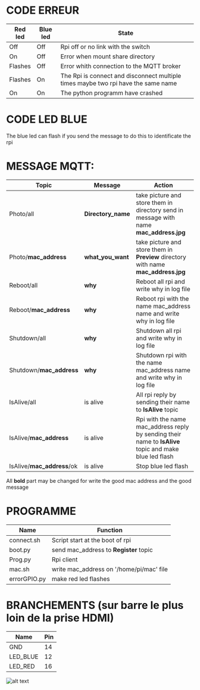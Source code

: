 # CODE ERREUR

| Red led       | Blue led      | State                                                                                           |
| ------------- | ------------- | ----------------------------------------------------------------------------------------------- |
| Off           | Off           | Rpi off or no link with the switch                                                              |
| On            | Off           | Error when mount share directory                                                                |
| Flashes       | Off           | Error whith connection to the MQTT broker                                                       |
| Flashes       | On            | The Rpi is connect and disconnect multiple times maybe two rpi have the same name               |
| On            | On            | The python programm have crashed                                                                |

# CODE LED BLUE

The blue led can flash if you send the message to do this to identificate the rpi

# MESSAGE MQTT:

| Topic                         | Message            | Action                                                                                                 |
| ----------------------------- | ------------------ | ------------------------------------------------------------------------------------------------------ |
| Photo/all                     | **Directory_name** | take picture and store them in directory send in message with name  **mac_address.jpg**                |
| Photo/**mac_address**         | **what_you_want**  | take picture and store them in **Preview** directory with name **mac_address.jpg**                     |
| Reboot/all                    | **why**            | Reboot all rpi and write why in log file                                                               |
| Reboot/**mac_address**        | **why**            | Reboot rpi with the name mac_address name and write why in log file                                    |
| Shutdown/all                  | **why**            | Shutdown all rpi and write why in log file                                                             |
| Shutdown/**mac_address**      | **why**            | Shutdown rpi with the name mac_address name and write why in log file                                  |
| IsAlive/all                   | is alive           | All rpi reply by sending their name to **IsAlive** topic                                               |
| IsAlive/**mac_address**       | is alive           | Rpi with the name mac_address reply by sending their name to **IsAlive** topic and make blue led flash |
| IsAlive/**mac_address**/ok    | is alive           | Stop blue led flash                                                                                    |

All **bold** part may be changed for write the good mac address and the good message

# PROGRAMME
| Name        | Function                                 |
|------------ | ---------------------------------------- |
|connect.sh   | Script start at the boot of rpi          |
|boot.py      | send mac_address to **Register** topic   |
|Prog.py      | Rpi client                               |
|mac.sh       | write mac_address on '/home/pi/mac' file |
|errorGPIO.py | make red led flashes                     |

# BRANCHEMENTS (sur barre le plus loin de la prise HDMI)

| Name     | Pin  |
|--------- | ---- |
| GND      | 14   |
| LED_BLUE | 12   |
| LED_RED  | 16   |

![alt text](https://www.raspberrypi-spy.co.uk/wp-content/uploads/2012/06/Raspberry-Pi-GPIO-Header-with-Photo-768x512.png)
